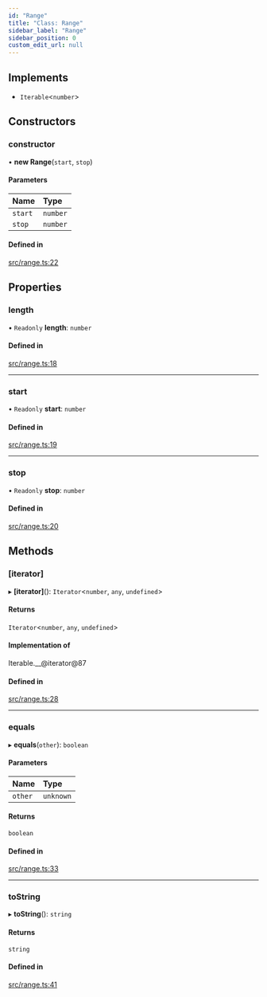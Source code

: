 ```yaml
---
id: "Range"
title: "Class: Range"
sidebar_label: "Range"
sidebar_position: 0
custom_edit_url: null
---
```


## Implements

- `Iterable`<`number`\>

## Constructors

### constructor

• **new Range**(`start`, `stop`)

#### Parameters

| Name | Type |
| :------ | :------ |
| `start` | `number` |
| `stop` | `number` |

#### Defined in

[src/range.ts:22](https://github.com/jg-rp/liquidscript/blob/6bed77c/src/range.ts#L22)

## Properties

### length

• `Readonly` **length**: `number`

#### Defined in

[src/range.ts:18](https://github.com/jg-rp/liquidscript/blob/6bed77c/src/range.ts#L18)

___

### start

• `Readonly` **start**: `number`

#### Defined in

[src/range.ts:19](https://github.com/jg-rp/liquidscript/blob/6bed77c/src/range.ts#L19)

___

### stop

• `Readonly` **stop**: `number`

#### Defined in

[src/range.ts:20](https://github.com/jg-rp/liquidscript/blob/6bed77c/src/range.ts#L20)

## Methods

### [iterator]

▸ **[iterator]**(): `Iterator`<`number`, `any`, `undefined`\>

#### Returns

`Iterator`<`number`, `any`, `undefined`\>

#### Implementation of

Iterable.\_\_@iterator@87

#### Defined in

[src/range.ts:28](https://github.com/jg-rp/liquidscript/blob/6bed77c/src/range.ts#L28)

___

### equals

▸ **equals**(`other`): `boolean`

#### Parameters

| Name | Type |
| :------ | :------ |
| `other` | `unknown` |

#### Returns

`boolean`

#### Defined in

[src/range.ts:33](https://github.com/jg-rp/liquidscript/blob/6bed77c/src/range.ts#L33)

___

### toString

▸ **toString**(): `string`

#### Returns

`string`

#### Defined in

[src/range.ts:41](https://github.com/jg-rp/liquidscript/blob/6bed77c/src/range.ts#L41)
